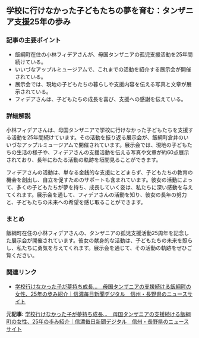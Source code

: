 ## 学校に行けなかった子どもたちの夢を育む：タンザニア支援25年の歩み

### 記事の主要ポイント

* 飯綱町在住の小林フィデアさんが、母国タンザニアの孤児支援活動を25年間続けている。
* いいづなアップルミュージアムで、これまでの活動を紹介する展示会が開催されている。
* 展示会では、現地の子どもたちの暮らしや支援内容を伝える写真と文章が展示されている。
* フィデアさんは、子どもたちの成長を喜び、支援への感謝を伝えている。

### 詳細解説

小林フィデアさんは、母国タンザニアで学校に行けなかった子どもたちを支援する活動を25年間続けています。その活動を振り返る展示会が、飯綱町倉井のいいづなアップルミュージアムで開催されています。展示会では、現地の子どもたちの生活の様子や、フィデアさんの支援活動を伝える写真や文章が約60点展示されており、長年にわたる活動の軌跡を垣間見ることができます。

フィデアさんの活動は、単なる金銭的な支援にとどまらず、子どもたちの教育の機会を創出し、自立を促すためのサポートも含まれています。彼女の活動によって、多くの子どもたちが夢を持ち、成長していく姿は、私たちに深い感動を与えてくれます。展示会を通して、フィデアさんの活動を知り、彼女の長年の努力と、子どもたちの未来への希望を感じ取ることができます。

### まとめ

飯綱町在住の小林フィデアさんの、タンザニアの孤児支援活動25周年を記念した展示会が開催されています。彼女の献身的な活動は、子どもたちの未来を照らし、私たちに勇気を与えてくれます。展示会を通じて、その活動の軌跡をぜひご覧ください。

### 関連リンク

* [学校行けなかった子が夢持ち成長…　母国タンザニアの支援続ける飯綱町の女性、25年の歩み紹介｜信濃毎日新聞デジタル　信州・長野県のニュースサイト](https://www.shinmai.co.jp/news/article/CN/8035467)


**元記事:** [学校行けなかった子が夢持ち成長…　母国タンザニアの支援続ける飯綱町の女性、25年の歩み紹介｜信濃毎日新聞デジタル　信州・長野県のニュースサイト](https://www.shinmai.co.jp/news/article/CNTS2025043001064)